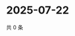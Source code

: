 # 2025-07-22

共 0 条

<!-- BEGIN ZHIHUVIDEO -->
<!-- 最后更新时间 Tue Jul 22 2025 03:12:09 GMT+0800 (China Standard Time) -->

<!-- END ZHIHUVIDEO -->
